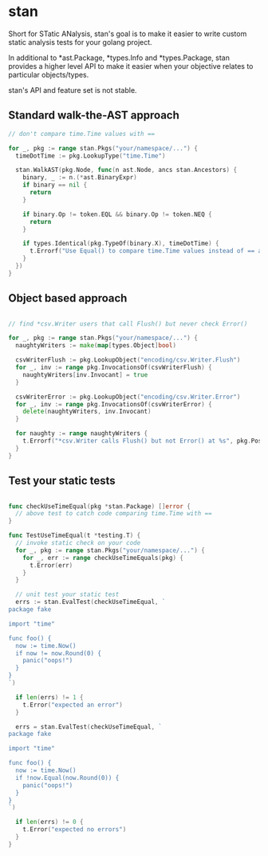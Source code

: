 # stan

Short for STatic ANalysis, stan's goal is to make it easier to write custom static analysis tests for your golang project.

In additional to *ast.Package, *types.Info and *types.Package, stan provides a higher level API to make it easier when your objective relates to particular objects/types.

stan's API and feature set is not stable.

## Standard walk-the-AST approach

```go
// don't compare time.Time values with ==

for _, pkg := range stan.Pkgs("your/namespace/...") {
  timeDotTime := pkg.LookupType("time.Time")

  stan.WalkAST(pkg.Node, func(n ast.Node, ancs stan.Ancestors) {
    binary, _ := n.(*ast.BinaryExpr)
    if binary == nil {
      return
    }

    if binary.Op != token.EQL && binary.Op != token.NEQ {
      return
    }

    if types.Identical(pkg.TypeOf(binary.X), timeDotTime) {
      t.Errorf("Use Equal() to compare time.Time values instead of == at %s", pkg.Pos(binary))
    }
  })
}
```

## Object based approach

```go

// find *csv.Writer users that call Flush() but never check Error()

for _, pkg := range stan.Pkgs("your/namespace/...") {
  naughtyWriters := make(map[types.Object]bool)

  csvWriterFlush := pkg.LookupObject("encoding/csv.Writer.Flush")
  for _, inv := range pkg.InvocationsOf(csvWriterFlush) {
    naughtyWriters[inv.Invocant] = true
  }

  csvWriterError := pkg.LookupObject("encoding/csv.Writer.Error")
  for _, inv := range pkg.InvocationsOf(csvWriterError) {
    delete(naughtyWriters, inv.Invocant)
  }

  for naughty := range naughtyWriters {
    t.Errorf("*csv.Writer calls Flush() but not Error() at %s", pkg.Pos(naughty))
  }
}
```

## Test your static tests

```go

func checkUseTimeEqual(pkg *stan.Package) []error {
  // above test to catch code comparing time.Time with ==
}

func TestUseTimeEqual(t *testing.T) {
  // invoke static check on your code
  for _, pkg := range stan.Pkgs("your/namespace/...") {
    for _, err := range checkUseTimeEquals(pkg) {
      t.Error(err)
    }
  }

  // unit test your static test
  errs := stan.EvalTest(checkUseTimeEqual, `
package fake

import "time"

func foo() {
  now := time.Now()
  if now != now.Round(0) {
    panic("oops!")
  }
}
`)

  if len(errs) != 1 {
    t.Error("expected an error")
  }

  errs = stan.EvalTest(checkUseTimeEqual, `
package fake

import "time"

func foo() {
  now := time.Now()
  if !now.Equal(now.Round(0)) {
    panic("oops!")
  }
}
`)

  if len(errs) != 0 {
    t.Error("expected no errors")
  }
}
```
